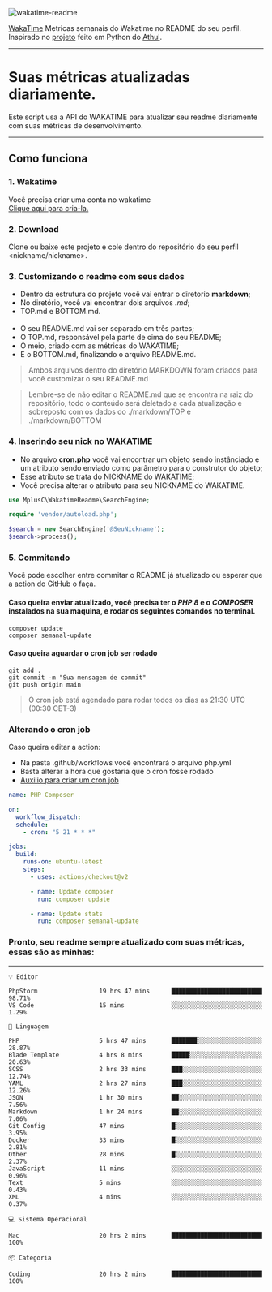 ![wakatime-readme](https://socialify.git.ci/bymatheus/wakatime-readme/image?description=1&descriptionEditable=M%C3%A9tricas%20semanais%20do%20Wakatime%20no%20seu%20README%20de%20perfil.&font=KoHo&forks=1&language=1&owner=1&pattern=Signal&stargazers=1&theme=Dark)

[WakaTime](https://wakatime.com) Metricas semanais do Wakatime no README do seu perfil. <br>
Inspirado no [projeto](https://github.com/athul/waka-readme) feito em Python do [Athul](https://github.com/athul).
___

# Suas métricas atualizadas diariamente.
Este script usa a API do WAKATIME para atualizar seu readme diariamente com suas métricas de desenvolvimento.

___

## Como funciona

### 1. Wakatime
Você precisa criar uma conta no wakatime <br>
[Clique aqui para cria-la.](https://wakatime.com) 

### 2. Download
Clone ou baixe este projeto e cole dentro do repositório do seu perfil <nickname/nickname>.

### 3. Customizando o readme com seus dados
- Dentro da estrutura do projeto você vai entrar o diretorio **markdown**;  
- No diretório, você vai encontrar dois arquivos *.md*;
- TOP.md e BOTTOM.md.
<br><br>
- O seu README.md vai ser separado em três partes; 
- O TOP.md, responsável pela parte de cima do seu README;
- O meio, criado com as métricas do WAKATIME;
- E o BOTTOM.md, finalizando o arquivo README.md.<br>

> Ambos arquivos dentro do diretório MARKDOWN foram criados para você customizar o seu README.md

> Lembre-se de não editar o README.md que se encontra na raiz do repositório, todo o conteúdo será deletado a cada atualização e sobreposto com os dados do ./markdown/TOP e ./markdown/BOTTOM

### 4. Inserindo seu nick no WAKATIME
- No arquivo **cron.php** você vai encontrar um objeto sendo instânciado e um atributo sendo enviado como parâmetro para o construtor do objeto;
- Esse atributo se trata do NICKNAME do WAKATIME;
- Você precisa alterar o atributo para seu NICKNAME do WAKATIME.

```php
use MplusC\WakatimeReadme\SearchEngine;

require 'vendor/autoload.php';

$search = new SearchEngine('@SeuNickname');
$search->process();
```

### 5. Commitando
Você pode escolher entre commitar o README já atualizado ou esperar que a action do GitHub o faça. <br>

#### Caso queira enviar atualizado, você precisa ter o *PHP 8* e o *COMPOSER* instalados na sua maquina, e rodar os seguintes comandos no terminal.
```composer
composer update
composer semanal-update 
```

#### Caso queira aguardar o cron job ser rodado 
```git 
git add .
git commit -m "Sua mensagem de commit"
git push origin main
```

>O cron job está agendado para rodar todos os dias as 21:30 UTC (00:30 CET-3) 

### Alterando o cron job
Caso queira editar a action:

- Na pasta .github/workflows você encontrará o arquivo php.yml
- Basta alterar a hora que gostaria que o cron fosse rodado
- [Auxilio para criar um cron job](https://crontab.guru)

```yml
name: PHP Composer

on:
  workflow_dispatch:
  schedule:
    - cron: "5 21 * * *"

jobs:
  build:
    runs-on: ubuntu-latest
    steps:
      - uses: actions/checkout@v2

      - name: Update composer
        run: composer update

      - name: Update stats
        run: composer semanal-update
```

### Pronto, seu readme sempre atualizado com suas métricas, essas são as minhas:

___
```text
💡 Editor

PhpStorm                 19 hrs 47 mins      █████████████████████████     98.71%
VS Code                  15 mins             ░░░░░░░░░░░░░░░░░░░░░░░░░      1.29%
```
```text
💬 Linguagem

PHP                      5 hrs 47 mins       ███████░░░░░░░░░░░░░░░░░░     28.87%
Blade Template           4 hrs 8 mins        █████░░░░░░░░░░░░░░░░░░░░     20.63%
SCSS                     2 hrs 33 mins       ███░░░░░░░░░░░░░░░░░░░░░░     12.74%
YAML                     2 hrs 27 mins       ███░░░░░░░░░░░░░░░░░░░░░░     12.26%
JSON                     1 hr 30 mins        ██░░░░░░░░░░░░░░░░░░░░░░░      7.56%
Markdown                 1 hr 24 mins        ██░░░░░░░░░░░░░░░░░░░░░░░      7.06%
Git Config               47 mins             █░░░░░░░░░░░░░░░░░░░░░░░░      3.95%
Docker                   33 mins             █░░░░░░░░░░░░░░░░░░░░░░░░      2.81%
Other                    28 mins             █░░░░░░░░░░░░░░░░░░░░░░░░      2.37%
JavaScript               11 mins             ░░░░░░░░░░░░░░░░░░░░░░░░░      0.96%
Text                     5 mins              ░░░░░░░░░░░░░░░░░░░░░░░░░      0.43%
XML                      4 mins              ░░░░░░░░░░░░░░░░░░░░░░░░░      0.37%
```
```text
💻 Sistema Operacional

Mac                      20 hrs 2 mins       █████████████████████████       100%
```
```text
📦 Categoria

Coding                   20 hrs 2 mins       █████████████████████████       100%
```
